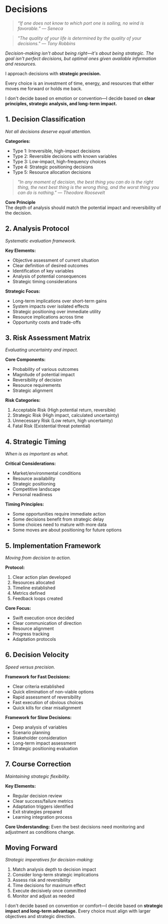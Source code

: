 # Decisions

> *“If one does not know to which port one is sailing, no wind is favorable.” — Seneca*

> *"The quality of your life is determined by the quality of your decisions." — Tony Robbins*

*Decision-making isn't about being right—it's about being strategic. The goal isn't perfect decisions, but optimal ones given available information and resources.*

I approach decisions with **strategic precision.**

Every choice is an investment of time, energy, and resources that either moves me forward or holds me back.

I don't decide based on emotion or convention—I decide based on **clear principles, strategic analysis, and long-term impact.**

## 1. Decision Classification

*Not all decisions deserve equal attention.*

**Categories:**
- Type 1: Irreversible, high-impact decisions
- Type 2: Reversible decisions with known variables
- Type 3: Low-impact, high-frequency choices
- Type 4: Strategic positioning decisions
- Type 5: Resource allocation decisions

> *"In any moment of decision, the best thing you can do is the right thing, the next best thing is the wrong thing, and the worst thing you can do is nothing." — Theodore Roosevelt*

**Core Principle**  
The depth of analysis should match the potential impact and reversibility of the decision.

## 2. Analysis Protocol

*Systematic evaluation framework.*

**Key Elements:**
- Objective assessment of current situation
- Clear definition of desired outcomes
- Identification of key variables
- Analysis of potential consequences
- Strategic timing considerations

**Strategic Focus:**
- Long-term implications over short-term gains
- System impacts over isolated effects
- Strategic positioning over immediate utility
- Resource implications across time
- Opportunity costs and trade-offs

## 3. Risk Assessment Matrix

*Evaluating uncertainty and impact.*

**Core Components:**
- Probability of various outcomes
- Magnitude of potential impact
- Reversibility of decision
- Resource requirements
- Strategic alignment

**Risk Categories:**
1. Acceptable Risk (High potential return, reversible)
2. Strategic Risk (High impact, calculated uncertainty)
3. Unnecessary Risk (Low return, high uncertainty)
4. Fatal Risk (Existential threat potential)

## 4. Strategic Timing

*When is as important as what.*

**Critical Considerations:**
- Market/environmental conditions
- Resource availability
- Strategic positioning
- Competitive landscape
- Personal readiness

**Timing Principles:**
- Some opportunities require immediate action
- Some decisions benefit from strategic delay
- Some choices need to mature with more data
- Some moves are about positioning for future options

## 5. Implementation Framework

*Moving from decision to action.*

**Protocol:**
1. Clear action plan developed
2. Resources allocated
3. Timeline established
4. Metrics defined
5. Feedback loops created

**Core Focus:**
- Swift execution once decided
- Clear communication of direction
- Resource alignment
- Progress tracking
- Adaptation protocols

## 6. Decision Velocity

*Speed versus precision.*

**Framework for Fast Decisions:**
- Clear criteria established
- Quick elimination of non-viable options
- Rapid assessment of reversibility
- Fast execution of obvious choices
- Quick kills for clear misalignment

**Framework for Slow Decisions:**
- Deep analysis of variables
- Scenario planning
- Stakeholder consideration
- Long-term impact assessment
- Strategic positioning evaluation

## 7. Course Correction

*Maintaining strategic flexibility.*

**Key Elements:**
- Regular decision review
- Clear success/failure metrics
- Adaptation triggers identified
- Exit strategies prepared
- Learning integration process

**Core Understanding:**
Even the best decisions need monitoring and adjustment as conditions change.

## Moving Forward

*Strategic imperatives for decision-making:*

1. Match analysis depth to decision impact
2. Consider long-term strategic implications
3. Assess risk and reversibility
4. Time decisions for maximum effect
5. Execute decisively once committed
6. Monitor and adjust as needed

I don't decide based on convention or comfort—I decide based on **strategic impact and long-term advantage.** Every choice must align with larger objectives and strategic direction.
